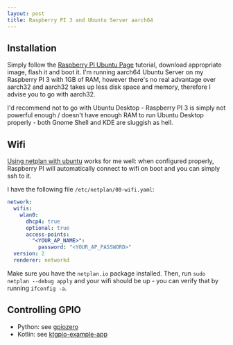 ```yaml
---
layout: post
title: Raspberry PI 3 and Ubuntu Server aarch64
---
```


## Installation

Simply follow the [Raspberry PI Ubuntu Page](https://ubuntu.com/download/raspberry-pi)
tutorial, download appropriate image, flash it and boot it. I'm running aarch64 Ubuntu Server
on my Raspberry PI 3 with 1GB of RAM, however there's no real advantage over aarch32
and aarch32 takes up less disk space and memory, therefore I advise you to go with aarch32.

I'd recommend not to go with Ubuntu Desktop - Raspberry PI 3 is simply not powerful enough /
doesn't have enough RAM to run Ubuntu Desktop properly - both Gnome Shell and KDE
are sluggish as hell.

## Wifi

[Using netplan with ubuntu](https://linuxconfig.org/ubuntu-20-04-connect-to-wifi-from-command-line)
works for me well: when configured properly, Raspberry PI will automatically connect
to wifi on boot and you can simply ssh to it.

I have the following file `/etc/netplan/00-wifi.yaml`:

```yaml
network:
  wifis:
    wlan0:
      dhcp4: true
      optional: true
      access-points:
        "<YOUR_AP_NAME>":
          password: "<YOUR_AP_PASSWORD>"
  version: 2
  renderer: networkd
```

Make sure you have the `netplan.io` package installed. Then, run `sudo netplan --debug apply`
and your wifi should be up - you can verify that by running `ifconfig -a`.

## Controlling GPIO

* Python: see [gpiozero](https://gpiozero.readthedocs.io/en/stable/)
* Kotlin: see [ktgpio-example-app](https://github.com/mvysny/ktgpio-example-app/)
